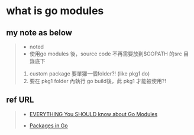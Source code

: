# what is go modules

## my note as below
> - noted
> - 使用go modules 後，source code 不再需要放到$GOPATH 的src 目錄底下
> 1. custom package 要單玀一個folder?! (like pkg1 do)
> 2. 要在 pkg1 folder 內執行 go build後，此 pkg1 才能被使用?!


## ref URL
>
> - [EVERYTHING You SHOULD know about Go Modules](https://www.youtube.com/watch?v=Z1VhG7cf83M)
>
> - [Packages in Go](https://www.youtube.com/watch?v=sf7f4QGkwfE)

